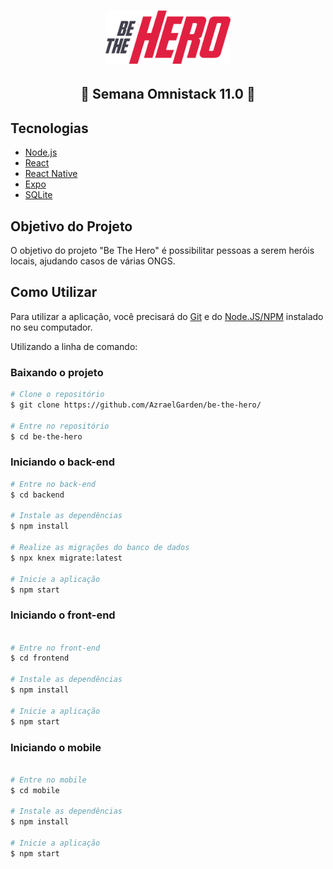 <h1 align="center">
    <img alt="Be The Hero" src="./frontend/src/assets/logo.svg" width="200px" />
</h1>

<h2 align="center">
  🚀 Semana Omnistack 11.0 🚀
</h2>

## Tecnologias

- [Node.js](https://nodejs.org/en/)
- [React](https://reactjs.org)
- [React Native](https://facebook.github.io/react-native/)
- [Expo](https://expo.io/)
- [SQLite](https://www.sqlite.org/index.html)

## Objetivo do Projeto

O objetivo do projeto "Be The Hero" é possibilitar pessoas a serem heróis locais, ajudando casos de várias ONGS.

## Como Utilizar

Para utilizar a aplicação, você precisará do [Git](https://git-scm.com) e do [Node.JS/NPM](https://nodejs.org/en/) instalado no seu computador.

Utilizando a linha de comando:

### Baixando o projeto
```bash
# Clone o repositório
$ git clone https://github.com/AzraelGarden/be-the-hero/

# Entre no repositório
$ cd be-the-hero
```

### Iniciando o back-end
```bash
# Entre no back-end
$ cd backend

# Instale as dependências
$ npm install

# Realize as migrações do banco de dados
$ npx knex migrate:latest 

# Inicie a aplicação
$ npm start
```

### Iniciando o front-end
```bash

# Entre no front-end
$ cd frontend

# Instale as dependências
$ npm install

# Inicie a aplicação
$ npm start
```

### Iniciando o mobile
```bash

# Entre no mobile
$ cd mobile

# Instale as dependências
$ npm install

# Inicie a aplicação
$ npm start
```
